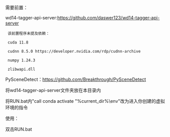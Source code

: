 需要前置：

wd14-tagger-api-server:https://github.com/daswer123/wd14-tagger-api-server

     该前置程序未提及依赖：

     cuda 11.8 
     
     cudnn 8.5.0 https://developer.nvidia.com/rdp/cudnn-archive
     
     numpy 1.24.3
     
     zlibwapi.dll
     
PySceneDetect：https://github.com/Breakthrough/PySceneDetect


将wd14-tagger-api-server文件夹放在本目录内


将RUN.bat内"call conda activate "%current_dir%\env"改为进入你创建的虚拟环境的指令


使用：

双击RUN.bat


